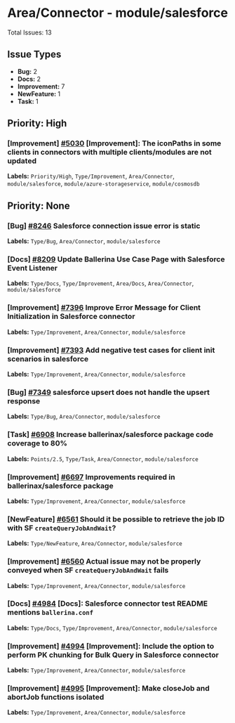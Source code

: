 # Area/Connector - module/salesforce

Total Issues: 13

## Issue Types

- **Bug:** 2
- **Docs:** 2
- **Improvement:** 7
- **NewFeature:** 1
- **Task:** 1

## Priority: High

### [Improvement] [#5030](https://github.com/ballerina-platform/ballerina-library/issues/5030) [Improvement]: The iconPaths in some clients in connectors with multiple clients/modules are not updated
**Labels:** `Priority/High`, `Type/Improvement`, `Area/Connector`, `module/salesforce`, `module/azure-storageservice`, `module/cosmosdb`

## Priority: None

### [Bug] [#8246](https://github.com/ballerina-platform/ballerina-library/issues/8246) Salesforce connection issue error is static
**Labels:** `Type/Bug`, `Area/Connector`, `module/salesforce`

### [Docs] [#8209](https://github.com/ballerina-platform/ballerina-library/issues/8209) Update Ballerina Use Case Page with Salesforce Event Listener
**Labels:** `Type/Docs`, `Type/Improvement`, `Area/Docs`, `Area/Connector`, `module/salesforce`

### [Improvement] [#7396](https://github.com/ballerina-platform/ballerina-library/issues/7396) Improve Error Message for Client Initialization in Salesforce connector
**Labels:** `Type/Improvement`, `Area/Connector`, `module/salesforce`

### [Improvement] [#7393](https://github.com/ballerina-platform/ballerina-library/issues/7393) Add negative test cases for client init scenarios in salesforce
**Labels:** `Type/Improvement`, `Area/Connector`, `module/salesforce`

### [Bug] [#7349](https://github.com/ballerina-platform/ballerina-library/issues/7349) salesforce upsert does not handle the upsert response
**Labels:** `Type/Bug`, `Area/Connector`, `module/salesforce`

### [Task] [#6908](https://github.com/ballerina-platform/ballerina-library/issues/6908) Increase ballerinax/salesforce package code coverage to 80%
**Labels:** `Points/2.5`, `Type/Task`, `Area/Connector`, `module/salesforce`

### [Improvement] [#6697](https://github.com/ballerina-platform/ballerina-library/issues/6697) Improvements required in ballerinax/salesforce package
**Labels:** `Type/Improvement`, `Area/Connector`, `module/salesforce`

### [NewFeature] [#6561](https://github.com/ballerina-platform/ballerina-library/issues/6561) Should it be possible to retrieve the job ID with SF `createQueryJobAndWait`?
**Labels:** `Type/NewFeature`, `Area/Connector`, `module/salesforce`

### [Improvement] [#6560](https://github.com/ballerina-platform/ballerina-library/issues/6560) Actual issue may not be properly conveyed when SF `createQueryJobAndWait` fails
**Labels:** `Type/Improvement`, `Area/Connector`, `module/salesforce`

### [Docs] [#4984](https://github.com/ballerina-platform/ballerina-library/issues/4984) [Docs]: Salesforce connector test README mentions `ballerina.conf`
**Labels:** `Type/Docs`, `Type/Improvement`, `Area/Connector`, `module/salesforce`

### [Improvement] [#4994](https://github.com/ballerina-platform/ballerina-library/issues/4994) [Improvement]: Include the option to perform PK chunking for Bulk Query in Salesforce connector
**Labels:** `Type/Improvement`, `Area/Connector`, `module/salesforce`

### [Improvement] [#4995](https://github.com/ballerina-platform/ballerina-library/issues/4995) [Improvement]: Make closeJob and abortJob functions isolated
**Labels:** `Type/Improvement`, `Area/Connector`, `module/salesforce`

